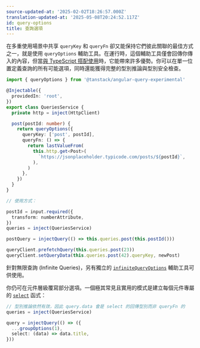 ```yaml
---
source-updated-at: '2025-02-02T18:26:57.000Z'
translation-updated-at: '2025-05-08T20:24:52.117Z'
id: query-options
title: 查詢選項
---
```


在多重使用場景中共享 `queryKey` 和 `queryFn` 卻又能保持它們彼此關聯的最佳方式之一，就是使用 `queryOptions` 輔助工具。在運行時，這個輔助工具僅會回傳你傳入的內容，但當[與 TypeScript 搭配使用](../typescript.md#typing-query-options)時，它能帶來許多優勢。你可以在單一位置定義查詢的所有可能選項，同時還能獲得完整的型別推論與型別安全檢查。

```ts
import { queryOptions } from '@tanstack/angular-query-experimental'

@Injectable({
  providedIn: 'root',
})
export class QueriesService {
  private http = inject(HttpClient)

  post(postId: number) {
    return queryOptions({
      queryKey: ['post', postId],
      queryFn: () => {
        return lastValueFrom(
          this.http.get<Post>(
            `https://jsonplaceholder.typicode.com/posts/${postId}`,
          ),
        )
      },
    })
  }
}

// 使用方式：

postId = input.required({
  transform: numberAttribute,
})
queries = inject(QueriesService)

postQuery = injectQuery(() => this.queries.post(this.postId()))

queryClient.prefetchQuery(this.queries.post(23))
queryClient.setQueryData(this.queries.post(42).queryKey, newPost)
```

針對無限查詢 (Infinite Queries)，另有獨立的 [`infiniteQueryOptions`](../reference/infiniteQueryOptions.md) 輔助工具可供使用。

你仍可在元件層級覆寫部分選項。一個極其常見且實用的模式是建立每個元件專屬的 [`select`](./render-optimizations.md#select) 函式：

```ts
// 型別推論依然有效，因此 query.data 會是 select 的回傳型別而非 queryFn 的
queries = inject(QueriesService)

query = injectQuery(() => ({
  ...groupOptions(1),
  select: (data) => data.title,
}))
```
